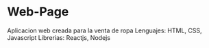 # Web-Page
 Aplicacion web creada para la venta de ropa
 Lenguajes: HTML, CSS, Javascript
 Librerias: Reactjs, Nodejs

